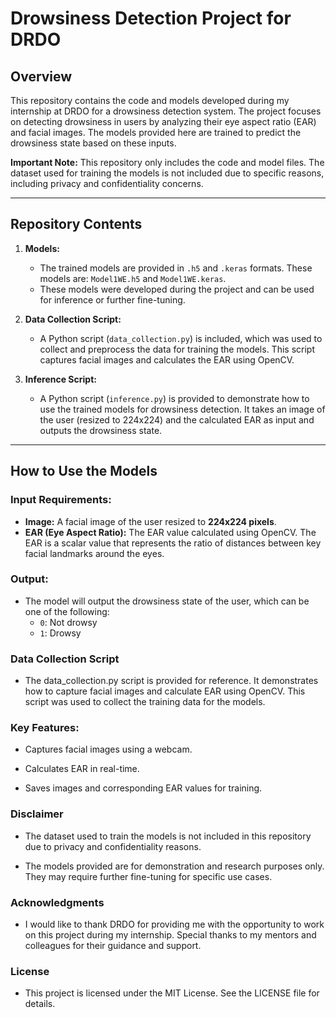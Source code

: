 # Drowsiness Detection Project for DRDO

## Overview

This repository contains the code and models developed during my internship at DRDO for a drowsiness detection system. The project focuses on detecting drowsiness in users by analyzing their eye aspect ratio (EAR) and facial images. The models provided here are trained to predict the drowsiness state based on these inputs.

**Important Note:** This repository only includes the code and model files. The dataset used for training the models is not included due to specific reasons, including privacy and confidentiality concerns.

---

## Repository Contents

1. **Models:**
   - The trained models are provided in `.h5` and `.keras` formats. These models are: `Model1WE.h5` and `Model1WE.keras`.
   - These models were developed during the project and can be used for inference or further fine-tuning.

2. **Data Collection Script:**
   - A Python script (`data_collection.py`) is included, which was used to collect and preprocess the data for training the models. This script captures facial images and calculates the EAR using OpenCV.

3. **Inference Script:**
   - A Python script (`inference.py`) is provided to demonstrate how to use the trained models for drowsiness detection. It takes an image of the user (resized to 224x224) and the calculated EAR as input and outputs the drowsiness state.

---

## How to Use the Models

### Input Requirements:
- **Image:** A facial image of the user resized to **224x224 pixels**.
- **EAR (Eye Aspect Ratio):** The EAR value calculated using OpenCV. The EAR is a scalar value that represents the ratio of distances between key facial landmarks around the eyes.

### Output:
- The model will output the drowsiness state of the user, which can be one of the following:
  - `0`: Not drowsy
  - `1`: Drowsy

### Data Collection Script
- The data_collection.py script is provided for reference. It demonstrates how to capture facial images and calculate EAR using OpenCV. This script was used to collect the training data for the models.

### Key Features:
- Captures facial images using a webcam.

- Calculates EAR in real-time.

- Saves images and corresponding EAR values for training.

### Disclaimer
- The dataset used to train the models is not included in this repository due to privacy and confidentiality reasons.

- The models provided are for demonstration and research purposes only. They may require further fine-tuning for specific use cases.

### Acknowledgments
- I would like to thank DRDO for providing me with the opportunity to work on this project during my internship. Special thanks to my mentors and colleagues for their guidance and support.

### License
- This project is licensed under the MIT License. See the LICENSE file for details.
